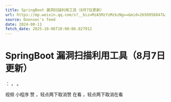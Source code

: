 ```yaml
---
title: SpringBoot 漏洞扫描利用工具（8月7日更新）
url: https://mp.weixin.qq.com/s?__biz=MzA5MzYzMzkzNg==&mid=2650956847&idx=1&sn=6ef3edbbb5162f4ee436f69b6eaf324b
source: Doonsec's feed
date: 2024-08-11
fetch_date: 2025-10-06T18:00:06.027912
---
```


# SpringBoot 漏洞扫描利用工具（8月7日更新）

：
，
。

视频
小程序
赞
，轻点两下取消赞
在看
，轻点两下取消在看